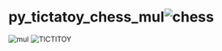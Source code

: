# py_tictatoy_chess_mul![chess](https://user-images.githubusercontent.com/100313500/163371883-f7d1dd91-a516-43c2-b588-c2939df4dcc8.png)
![mul](https://user-images.githubusercontent.com/100313500/163371889-36a788a1-e1a5-4ea0-a62c-4a93fa783e7a.png)
![TICTITOY](https://user-images.githubusercontent.com/100313500/163371895-30d1ba04-c4b4-4a5d-b533-13702c86c5d2.png)
